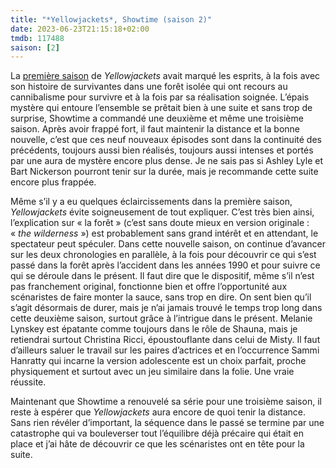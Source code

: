 ```yaml
---
title: "*Yellowjackets*, Showtime (saison 2)"
date: 2023-06-23T21:15:18+02:00
tmdb: 117488 
saison: [2]
---
```


La [première saison](https://nicolasfurno.fr/serie/yellowjackets-showtime/) de *Yellowjackets* avait marqué les esprits, à la fois avec son histoire de survivantes dans une forêt isolée qui ont recours au cannibalisme pour survivre et à la fois par sa réalisation soignée. L’épais mystère qui entoure l’ensemble se prêtait bien à une suite et sans trop de surprise, Showtime a commandé une deuxième et même une troisième saison. Après avoir frappé fort, il faut maintenir la distance et la bonne nouvelle, c’est que ces neuf nouveaux épisodes sont dans la continuité des précédents, toujours aussi bien réalisés, toujours aussi intenses et portés par une aura de mystère encore plus dense. Je ne sais pas si Ashley Lyle et Bart Nickerson pourront tenir sur la durée, mais je recommande cette suite encore plus frappée.

Même s’il y a eu quelques éclaircissements dans la première saison, *Yellowjackets* évite soigneusement de tout expliquer. C’est très bien ainsi, l’explication sur « la forêt » (c’est sans doute mieux en version originale : « *the wilderness* ») est probablement sans grand intérêt et en attendant, le spectateur peut spéculer. Dans cette nouvelle saison, on continue d’avancer sur les deux chronologies en parallèle, à la fois pour découvrir ce qui s’est passé dans la forêt après l’accident dans les années 1990 et pour suivre ce qui se déroule dans le présent. Il faut dire que le dispositif, même s’il n’est pas franchement original, fonctionne bien et offre l’opportunité aux scénaristes de faire monter la sauce, sans trop en dire. On sent bien qu’il s’agit désormais de durer, mais je n’ai jamais trouvé le temps trop long dans cette deuxième saison, surtout grâce à l’intrigue dans le présent. Melanie Lynskey est épatante comme toujours dans le rôle de Shauna, mais je retiendrai surtout Christina Ricci, époustouflante dans celui de Misty. Il faut d’ailleurs saluer le travail sur les paires d’actrices et en l’occurrence Sammi Hanratty qui incarne la version adolescente est un choix parfait, proche physiquement et surtout avec un jeu similaire dans la folie. Une vraie réussite.

Maintenant que Showtime a renouvelé sa série pour une troisième saison, il reste à espérer que *Yellowjackets* aura encore de quoi tenir la distance. Sans rien révéler d’important, la séquence dans le passé se termine par une catastrophe qui va bouleverser tout l’équilibre déjà précaire qui était en place et j’ai hâte de découvrir ce que les scénaristes ont en tête pour la suite. 
